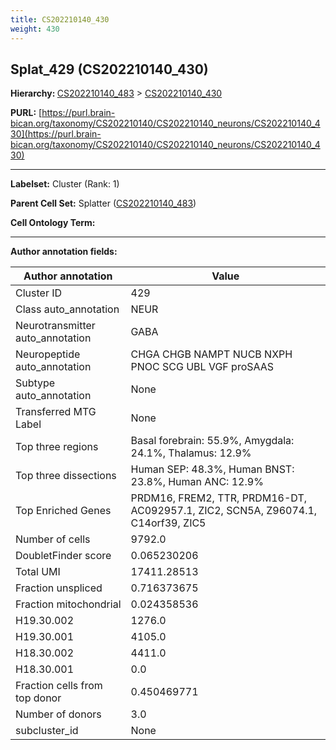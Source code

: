 ```yaml
---
title: CS202210140_430
weight: 430
---
```

## Splat_429 (CS202210140_430)
<b>Hierarchy: </b>
[CS202210140_483](../CS202210140_483) >
[CS202210140_430](../CS202210140_430)

**PURL:** [https://purl.brain-bican.org/taxonomy/CS202210140/CS202210140_neurons/CS202210140_430](https://purl.brain-bican.org/taxonomy/CS202210140/CS202210140_neurons/CS202210140_430)

---


**Labelset:** Cluster (Rank: 1)

**Parent Cell Set:** Splatter ([CS202210140_483](../CS202210140_483))



**Cell Ontology Term:** 

[MARKER GENES.]: #


---

[TRANSFERRED ANNOTATIONS.]: #


[AUTHOR ANNOTATION FIELDS.]: #


**Author annotation fields:**

| Author annotation | Value |
|-------------------|-------|
|Cluster ID|429|
|Class auto_annotation|NEUR|
|Neurotransmitter auto_annotation|GABA|
|Neuropeptide auto_annotation|CHGA CHGB NAMPT NUCB NXPH PNOC SCG UBL VGF proSAAS|
|Subtype auto_annotation|None|
|Transferred MTG Label|None|
|Top three regions|Basal forebrain: 55.9%, Amygdala: 24.1%, Thalamus: 12.9%|
|Top three dissections|Human SEP: 48.3%, Human BNST: 23.8%, Human ANC: 12.9%|
|Top Enriched Genes|PRDM16, FREM2, TTR, PRDM16-DT, AC092957.1, ZIC2, SCN5A, Z96074.1, C14orf39, ZIC5|
|Number of cells|9792.0|
|DoubletFinder score|0.065230206|
|Total UMI|17411.28513|
|Fraction unspliced|0.716373675|
|Fraction mitochondrial|0.024358536|
|H19.30.002|1276.0|
|H19.30.001|4105.0|
|H18.30.002|4411.0|
|H18.30.001|0.0|
|Fraction cells from top donor|0.450469771|
|Number of donors|3.0|
|subcluster_id|None|
